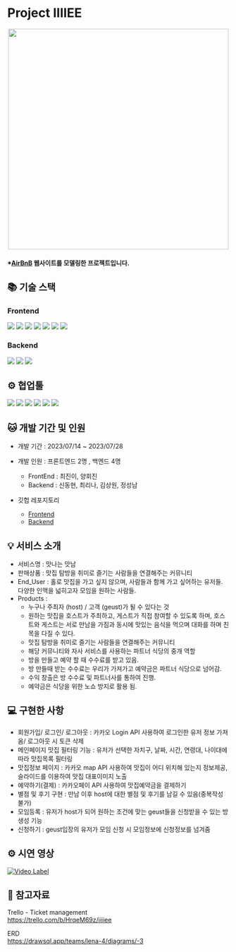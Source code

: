 # Project IIIIEE
<p align="center"><img src="https://github.com/wecode-bootcamp-korea/47-2nd-IIIIEE-backend/assets/131442242/dd857a7d-8799-4377-b5ce-7364d624f668" width="500"/></p>

#### \*[AirBnB](https://www.airbnb.com/) 웹사이트를 모델링한 프로젝트입니다.

## 📚 기술 스택
### Frontend
<img src="https://img.shields.io/badge/react-61DAFB?style=for-the-badge&logo=react&logoColor=black"> <img src="https://img.shields.io/badge/javascript-F7DF1E?style=for-the-badge&logo=javascript&logoColor=black"> <img src="https://img.shields.io/badge/html-E34F26?style=for-the-badge&logo=html5&logoColor=white"> <img src="https://img.shields.io/badge/css-1572B6?style=for-the-badge&logo=css3&logoColor=white"> <img src="https://img.shields.io/badge/styledcomponents-DB7093?style=for-the-badge&logo=styledcomponents&logoColor=white"> <img src="https://img.shields.io/badge/eslint-4B32C3?style=for-the-badge&logo=eslint&logoColor=white"> <img src="https://img.shields.io/badge/prettier-F7B93E?style=for-the-badge&logo=prettier&logoColor=black">
### Backend
<img src="https://img.shields.io/badge/javascript-F7DF1E?style=for-the-badge&logo=javascript&logoColor=black"> <img src="https://img.shields.io/badge/nodedotjs-339933?style=for-the-badge&logo=nodedotjs&logoColor=white"> <img src="https://img.shields.io/badge/mysql-4479A1?style=for-the-badge&logo=mysql&logoColor=white">

## ⚙️ 협업툴
<img src="https://img.shields.io/badge/git-F05032?style=for-the-badge&logo=git&logoColor=white"> <img src="https://img.shields.io/badge/github-181717?style=for-the-badge&logo=github&logoColor=white"> <img src="https://img.shields.io/badge/slack-4A154B?style=for-the-badge&logo=slack&logoColor=white"> <img src="https://img.shields.io/badge/trello-0052CC?style=for-the-badge&logo=trello&logoColor=white"> <img src="https://img.shields.io/badge/notion-000000?style=for-the-badge&logo=notion&logoColor=white"> <img src="https://img.shields.io/badge/visualstudiocode-007ACC?style=for-the-badge&logo=visualstudiocode&logoColor=white">

## 🐱 개발 기간 및 인원

- 개발 기간 : 2023/07/14 ~ 2023/07/28
  
- 개발 인원 : 프론트엔드 2명 , 백엔드 4명
  - FrontEnd : 최진이, 양회진
  - Backend : 신동현, 최리나, 김상원, 정성남

- 깃헙 레포지토리
  - [Frontend](https://github.com/wecode-bootcamp-korea/47-2nd-IIIIEE-frontend)
  - [Backend](https://github.com/wecode-bootcamp-korea/47-2nd-IIIIEE-backend)

## 💡 서비스 소개
- 서비스명 : 맛나는 맛남
- 판매상품 : 맛집 탐방을 취미로 즐기는 사람들을 연결해주는 커뮤니티
- End_User : 홀로 맛집을 가고 싶지 않으며, 사람들과 함께 가고 싶어하는 유저들. 다양한 인맥을 넓히고자 모임을 원하는 사람들. 
- Products :
  - 누구나 주최자 (host) / 고객 (geust)가 될 수 있다는 것
  - 원하는 맛집을 호스트가 주최하고, 게스트가 직접 참여할 수 있도록 하며, 호스트와 게스트는 서로 만남을 가짐과 동시에 맛있는 음식을 먹으며 대화를 하며 친목을 다질 수 있다.
  - 맛집 탐방을 취미로 즐기는 사람들을 연결해주는 커뮤니티
  - 해당 커뮤니티와 자사 서비스를 사용하는 파트너 식당의 중개 역할
  - 방을 만들고 예약 할 때 수수료를 받고 있음. 
  - 방 만들때 받는 수수료는 우리가 가져가고 예약금은 파트너 식당으로 넘어감.
  - 수익 창출은 방 수수료 및 파트너사를 통하여 진행.
  - 예약금은 식당을 위한 노쇼 방지로 활용 됨.
    
## 💻 구현한 사항
- 회원가입/ 로그인/ 로그아웃 : 카카오 Login API 사용하여 로그인한 유저 정보 가져옴/ 로그아웃 시 토큰 삭제
- 메인페이지 맛집 필터링 기능 : 유저가 선택한 자치구, 날짜, 시간, 연령대, 나이대에 따라 맛집목록 필터링
- 맛집정보 페이지 : 카카오 map API 사용하여 맛집이 어디 위치해 있는지 정보제공, 슬라이드를 이용하여 맛집 대표이미지 노출
- 예약하기(결제) : 카카오페이 API 사용하여 맛집예약금을 결제하기
- 별점 및 후기 구현 : 만남 이후 host에 대한 별점 및 후기를 남길 수 있음(중복작성 불가)
- 모임등록 : 유저가 host가 되어 원하는 조건에 맞는 geust들을 신청받을 수 있는 방 생성 기능
- 신청하기 : geust입장의 유저가 모임 신청 시 모임정보에 신청정보를 넘겨줌


## ⚙️ 시연 영상
[![Video Label](http://img.youtube.com/vi/rx7zdgdbR0s/0.jpg)](https://youtu.be/rx7zdgdbR0s)



## 📑 참고자료

Trello - Ticket management</br>
https://trello.com/b/HrqeM69z/iiiiee

ERD</br>
https://drawsql.app/teams/lena-4/diagrams/-3

